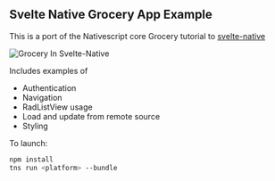 ## Svelte Native Grocery App Example ##

This is a port of the Nativescript core Grocery tutorial to [svelte-native](https://github.com/halfnelson/svelte-native)

![Grocery In Svelte-Native](https://raw.githubusercontent.com/halfnelson/svelte-native-grocery/master/nativescript-svelte-grocery.gif)

Includes examples of

 * Authentication
 * Navigation
 * RadListView usage
 * Load and update from remote source
 * Styling

To launch:

```bash
npm install
tns run <platform> --bundle
```






